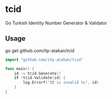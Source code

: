 # tcid
Go Turkish Identity Number Generator &amp; Validator

## Usage

go get github.com/itp-atakan/tcid

```go
import "github.com/itp-atakan/tcid"

func main() {
    id := tcid.Generate()
    if !tcid.Validate(id) {
        log.Errorf("ID is invalid %s", id)
    }
}
```